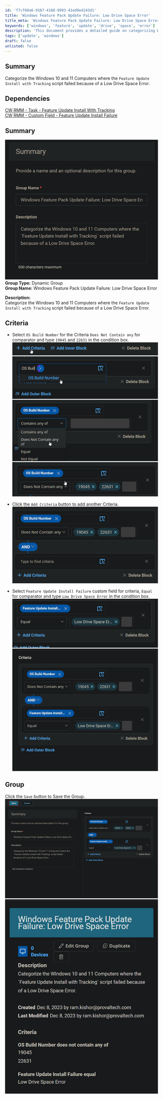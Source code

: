 ```yaml
---
id: 'f7cf60a6-9107-4188-9993-41ed9ed243d1'
title: 'Windows Feature Pack Update Failure: Low Drive Space Error'
title_meta: 'Windows Feature Pack Update Failure: Low Drive Space Error'
keywords: ['windows', 'feature', 'update', 'drive', 'space', 'error']
description: 'This document provides a detailed guide on categorizing Windows 10 and 11 computers where the Feature Update Install with Tracking script failed due to a Low Drive Space Error. It outlines the necessary criteria and steps for creating a dynamic group to manage these failures effectively.'
tags: ['update', 'windows']
draft: false
unlisted: false
---
```

## Summary

Categorize the Windows 10 and 11 Computers where the `Feature Update Install with Tracking` script failed because of a Low Drive Space Error.

## Dependencies

[CW RMM - Task - Feature Update Install With Tracking](<../tasks/Feature Update Install With Tracking.md>)  
[CW RMM - Custom Field - Feature Update Install Failure](https://proval.itglue.com/DOC-5078775-14592254)

## Summary

![Image](../../../static/img/Windows-Feature-Pack-Update-Failure-Low-Drive-Space-Error/image_1.png)  
**Group Type:** Dynamic Group  
**Group Name:** Windows Feature Pack Update Failure: Low Drive Space Error  

**Description:**  
Categorize the Windows 10 and 11 Computers where the `Feature Update Install with Tracking` script failed because of a Low Drive Space Error.

## Criteria

- Select `OS Build Number` for the Criteria `Does Not Contain any` for comparator and type `19045` and `22631` in the condition box.  
![Image](../../../static/img/Windows-Feature-Pack-Update-Failure-Low-Drive-Space-Error/image_2.png)  
![Image](../../../static/img/Windows-Feature-Pack-Update-Failure-Low-Drive-Space-Error/image_3.png)  
![Image](../../../static/img/Windows-Feature-Pack-Update-Failure-Low-Drive-Space-Error/image_4.png)  
![Image](../../../static/img/Windows-Feature-Pack-Update-Failure-Low-Drive-Space-Error/image_5.png)  

- Click the `Add Criteria` button to add another Criteria.  
![Image](../../../static/img/Windows-Feature-Pack-Update-Failure-Low-Drive-Space-Error/image_6.png)  

- Select `Feature Update Install Failure` custom field for criteria, `Equal` for comparator and type `Low Drive Space Error` in the condition box.  
![Image](../../../static/img/Windows-Feature-Pack-Update-Failure-Low-Drive-Space-Error/image_7.png)  
![Image](../../../static/img/Windows-Feature-Pack-Update-Failure-Low-Drive-Space-Error/image_8.png)  

## Group

Click the `Save` button to Save the Group.  
![Image](../../../static/img/Windows-Feature-Pack-Update-Failure-Low-Drive-Space-Error/image_9.png)  
![Image](../../../static/img/Windows-Feature-Pack-Update-Failure-Low-Drive-Space-Error/image_10.png)  













